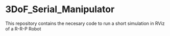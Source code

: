 # 3DoF_Serial_Manipulator
This repository contains the necesary code to run a short simulation in RViz of a R-R-P Robot
